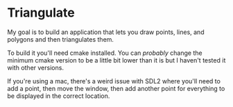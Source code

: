 # Triangulate

My goal is to build an application that lets you draw points, lines, and polygons and then triangulates them.

To build it you'll need cmake installed. You can *probably* change the minimum cmake version to be a little bit lower than it is but I haven't tested it with other versions.

If you're using a mac, there's a weird issue with SDL2 where you'll need to add a point, then move the window, then add another point for everything to be displayed in the correct location.
